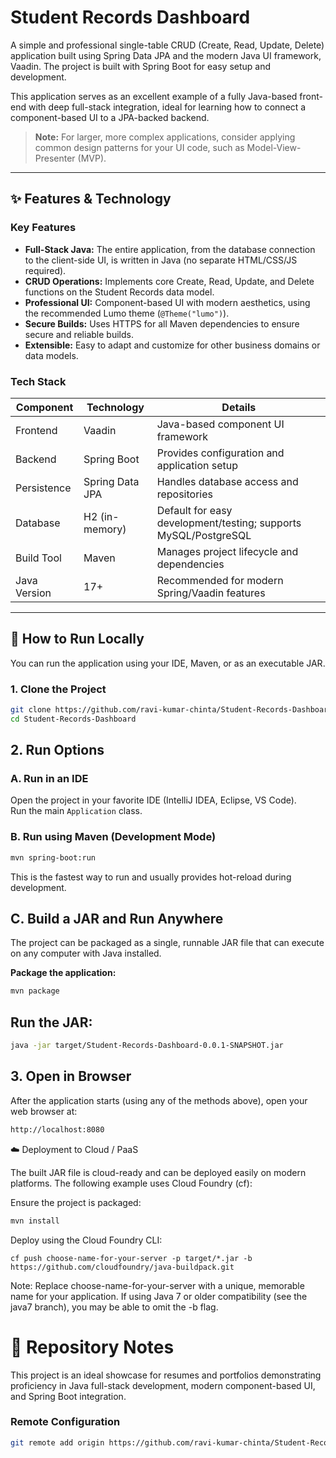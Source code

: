 # Student Records Dashboard

A simple and professional single-table CRUD (Create, Read, Update, Delete) application built using Spring Data JPA and the modern Java UI framework, Vaadin. The project is built with Spring Boot for easy setup and development.

This application serves as an excellent example of a fully Java-based front-end with deep full-stack integration, ideal for learning how to connect a component-based UI to a JPA-backed backend.

> **Note:** For larger, more complex applications, consider applying common design patterns for your UI code, such as Model-View-Presenter (MVP).

---

## ✨ Features & Technology

### Key Features

- **Full-Stack Java:** The entire application, from the database connection to the client-side UI, is written in Java (no separate HTML/CSS/JS required).  
- **CRUD Operations:** Implements core Create, Read, Update, and Delete functions on the Student Records data model.  
- **Professional UI:** Component-based UI with modern aesthetics, using the recommended Lumo theme (`@Theme("lumo")`).  
- **Secure Builds:** Uses HTTPS for all Maven dependencies to ensure secure and reliable builds.  
- **Extensible:** Easy to adapt and customize for other business domains or data models.  

### Tech Stack

| Component    | Technology       | Details                                               |
|-------------|-----------------|-------------------------------------------------------|
| Frontend    | Vaadin           | Java-based component UI framework                     |
| Backend     | Spring Boot      | Provides configuration and application setup         |
| Persistence | Spring Data JPA  | Handles database access and repositories             |
| Database    | H2 (in-memory)   | Default for easy development/testing; supports MySQL/PostgreSQL |
| Build Tool  | Maven            | Manages project lifecycle and dependencies           |
| Java Version| 17+              | Recommended for modern Spring/Vaadin features       |

---

## 🚀 How to Run Locally

You can run the application using your IDE, Maven, or as an executable JAR.

### 1. Clone the Project

```bash
git clone https://github.com/ravi-kumar-chinta/Student-Records-Dashboard.git
cd Student-Records-Dashboard
```
## 2. Run Options

### A. Run in an IDE
Open the project in your favorite IDE (IntelliJ IDEA, Eclipse, VS Code).  
Run the main `Application` class.

### B. Run using Maven (Development Mode)
```bash
mvn spring-boot:run
```
This is the fastest way to run and usually provides hot-reload during development.

## C. Build a JAR and Run Anywhere

The project can be packaged as a single, runnable JAR file that can execute on any computer with Java installed.

**Package the application:**
```bash
mvn package
```
## Run the JAR:
```bash
java -jar target/Student-Records-Dashboard-0.0.1-SNAPSHOT.jar
```
## 3. Open in Browser

After the application starts (using any of the methods above), open your web browser at:
```bash
http://localhost:8080
```
☁️ Deployment to Cloud / PaaS

The built JAR file is cloud-ready and can be deployed easily on modern platforms. The following example uses Cloud Foundry (cf):

Ensure the project is packaged:
```bash
mvn install
```

Deploy using the Cloud Foundry CLI:

`cf push choose-name-for-your-server -p target/*.jar -b https://github.com/cloudfoundry/java-buildpack.git`

Note: Replace choose-name-for-your-server with a unique, memorable name for your application.
If using Java 7 or older compatibility (see the java7 branch), you may be able to omit the -b flag.

# 📝 Repository Notes

This project is an ideal showcase for resumes and portfolios demonstrating proficiency in Java full-stack development, modern component-based UI, and Spring Boot integration.

### Remote Configuration
```bash
git remote add origin https://github.com/ravi-kumar-chinta/Student-Records-Dashboard.git
```